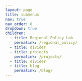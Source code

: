 ```yaml
---
layout: page
title: submenus
nav: true
nav_order: 8
dropdown: true
children:
  - title: Regional Policy Lab
    permalink: /regional_policy/
  - title: divider
  - title: projects
    permalink: /projects/
  - title: divider
  - title: blog
    permalink: /blog/
---
```

